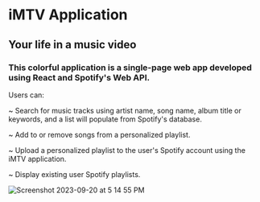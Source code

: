 # iMTV Application
## Your life in a music video
### This colorful application is a single-page web app developed using React and Spotify's Web API.
Users can: 

~ Search for music tracks using artist name, song name, album title or keywords, and a list will populate from Spotify's database. 

~ Add to or remove songs from a personalized playlist.

~ Upload a personalized playlist to the user's Spotify account using the iMTV application. 

~ Display existing user Spotify playlists.

![Screenshot 2023-09-20 at 5 14 55 PM](https://github.com/lydiabg1992/imtv_application_2023/assets/113205751/e06dffa7-1602-4056-ac2f-d7cdb95549f1)
